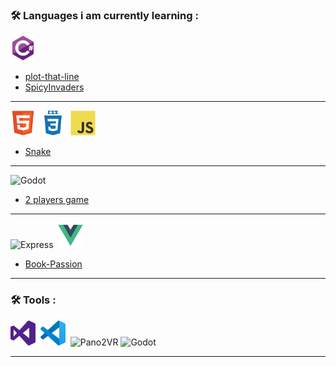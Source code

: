 ### :hammer_and_wrench: Languages i am currently learning :
<div>
  <img src="https://github.com/devicons/devicon/blob/master/icons/csharp/csharp-original.svg" title="C#" alt="C#" width="40" height="40"/><br>
  <ul>
    <li><a href="https://github.com/joaberch/plot-that-line" target="_blank">plot-that-line</a></li>
    <li><a href="https://github.com/joaberch/SpicyInvaders" target="_blank">SpicyInvaders</a></li>
    <!--<li>#TODO : release flashCards (MAUI)</li>-->
    <!--<li>#TODO : release reapEpub_mobile (MAUI)</li>-->
  </ul><hr>
  
  <img src="https://github.com/devicons/devicon/blob/master/icons/html5/html5-original.svg" title="HTML5" alt="HTML" width="40" height="40"/>&nbsp;
  <img src="https://github.com/devicons/devicon/blob/master/icons/css3/css3-plain-wordmark.svg"  title="CSS3" alt="CSS" width="40" height="40"/>&nbsp;
  <img src="https://github.com/devicons/devicon/blob/master/icons/javascript/javascript-original.svg" title="JavaScript" alt="JavaScript" width="40" height="40"/>
  <ul>
    <!--<li>TODO : update(Quiz)[https://github.com/joaberch/Quiz]</li>-->
    <!--<li>TODO : update(Clicker ASP)[https://github.com/joaberch/Clicker-ASP.NET]</li>-->
    <!--<li>TODO : release (TODO LIST)[https://github.com/joaberch/Vue-TODO-LIST]</li>-->
    <li><a href="https://github.com/joaberch/P_Bulles_Snake_JavaScript">Snake</a></li><!--TODO : update-->
  </ul><hr>

  <img src="https://upload.wikimedia.org/wikipedia/commons/6/6a/Godot_icon.svg" title="Godot" alt="Godot" width="40" height="40"/>
  <ul>
    <li><a href="https://github.com/joaberch/godot-2playerGame" target="_blank">2 players game</a></li>
    <!--<li><a href="https://github.com/LucasLordon/A_Party_Game_With_Tower" target="_blank">TODO : get a public fork</a></li>-->
  </ul><hr>
  <img src="https://img.icons8.com/color/512/express-js.png" title="Express" alt="Express" width="40" height="40"/>&nbsp;
  <img src="https://github.com/devicons/devicon/blob/master/icons/vuejs/vuejs-original.svg" title="Vue3" alt="Vue3" width="40" height="40"/>
  <ul>
    <li><a href="https://github.com/joaberch/Book-Passion" target="_blank">Book-Passion</a></li>
  </ul>
</div>

---

### :hammer_and_wrench: Tools :
<div>
  <img src="https://github.com/devicons/devicon/blob/master/icons/visualstudio/visualstudio-plain.svg" title="VisualStudio" alt="VisualStudio" width="40" height="40"/>&nbsp;
  <img src="https://github.com/devicons/devicon/blob/master/icons/vscode/vscode-original.svg" title="VisualStudioCode" alt="VisualStudioCode" width="40" height="40"/>&nbsp;
  <img src="https://ggnome.com/wp-content/uploads/2019/12/pano2vr_v6.png" width="40" height="40" title="Pano2VR" alt="Pano2VR"/>
  <img src="https://upload.wikimedia.org/wikipedia/commons/6/6a/Godot_icon.svg" title="Godot" alt="Godot" width="40" height="40"/>
</div>

---
